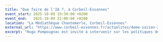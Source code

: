 ```yaml
---
title: "Que faire de l'IA ?, à Corbeil-Essonnes"
event_start: 2025-10-09 19:30:00 +0200
event_end:   2025-10-09 22:00:00 +0200
location: "La Médiathèque Chantemerle, Corbeil-Essonnes"
external_url: "https://www.corbeil-essonnes.fr/actualites/4eme-saison-2025-2026-des-conferences-debats-faisons-connaissance/"
excerpt: "Hugo Pompougnac est invité à intervenir sur les politiques de l'Intelligence Artificielle dans le cadre du cycle de conférences-débats Faisons connaissance organisé par la municipalité de Corbeil-Essonnes."
---
```

